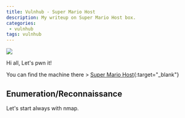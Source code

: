 ```yaml
---
title: Vulnhub - Super Mario Host
description: My writeup on Super Mario Host box.
categories:
 - vulnhub
tags: vulnhub
---
```


![](https://static.posters.cz/image/750/%CE%91%CF%86%CE%AF%CF%83%CE%B5%CF%82/super-mario-characters-i22822.jpg)

Hi all, Let's pwn it!

You can find the machine there > [Super Mario Host](https://www.vulnhub.com/entry/super-mario-host-101,186/){:target="_blank"}

## Enumeration/Reconnaissance

Let's start always with nmap.
